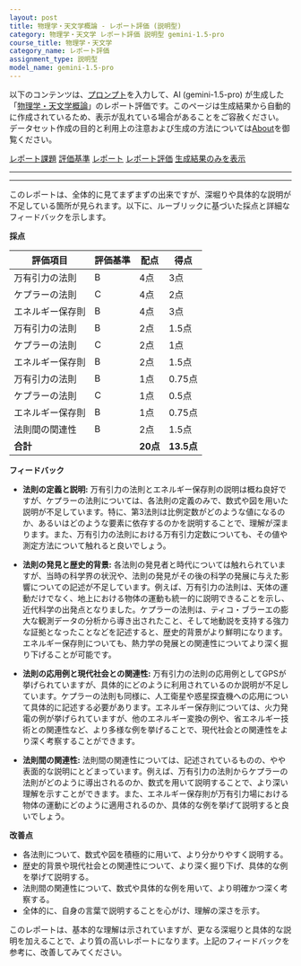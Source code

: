 ```yaml
---
layout: post
title: 物理学・天文学概論 - レポート評価 (説明型)
category: 物理学・天文学 レポート評価 説明型 gemini-1.5-pro
course_title: 物理学・天文学
category_name: レポート評価
assignment_type: 説明型
model_name: gemini-1.5-pro
---
```


以下のコンテンツは、[プロンプト](https://github.com/takedatoshiyuki/synthetic_assignments/tree/main/generated/物理学・天文学/gemini-1.5-pro/prompt_レポート評価-説明型.md)を入力して、AI (gemini-1.5-pro) が生成した「[物理学・天文学概論](/contents/物理学・天文学/)」のレポート評価です。このページは生成結果から自動的に作成されているため、表示が乱れている場合があることをご容赦ください。
データセット作成の目的と利用上の注意および生成の方法については[About](/About)を御覧ください。

[レポート課題](../レポート課題-説明型)
[評価基準](../評価基準-説明型)
[レポート](../レポート-説明型)
[レポート評価](../レポート評価-説明型)
[生成結果のみを表示](https://github.com/takedatoshiyuki/synthetic_assignments/tree/main/generated/物理学・天文学/gemini-1.5-pro/レポート評価-説明型.md)
  

***
***
  
このレポートは、全体的に見てまずまずの出来ですが、深堀りや具体的な説明が不足している箇所が見られます。以下に、ルーブリックに基づいた採点と詳細なフィードバックを示します。

**採点**

| 評価項目 | 評価基準 | 配点 | 得点 |
|---|---|---|---|
| 万有引力の法則 | B | 4点 | 3点 |
| ケプラーの法則 | C | 4点 | 2点 |
| エネルギー保存則 | B | 4点 | 3点 |
| 万有引力の法則 | B | 2点 | 1.5点 |
| ケプラーの法則 | C | 2点 | 1点 |
| エネルギー保存則 | B | 2点 | 1.5点 |
| 万有引力の法則 | B | 1点 | 0.75点 |
| ケプラーの法則 | C | 1点 | 0.5点 |
| エネルギー保存則 | B | 1点 | 0.75点 |
| 法則間の関連性 | B | 2点 | 1.5点 |
| **合計** |  | **20点** | **13.5点** |


**フィードバック**

* **法則の定義と説明:** 万有引力の法則とエネルギー保存則の説明は概ね良好ですが、ケプラーの法則については、各法則の定義のみで、数式や図を用いた説明が不足しています。特に、第3法則は比例定数がどのような値になるのか、あるいはどのような要素に依存するのかを説明することで、理解が深まります。また、万有引力の法則における万有引力定数についても、その値や測定方法について触れると良いでしょう。

* **法則の発見と歴史的背景:**  各法則の発見者と時代については触れられていますが、当時の科学界の状況や、法則の発見がその後の科学の発展に与えた影響についての記述が不足しています。例えば、万有引力の法則は、天体の運動だけでなく、地上における物体の運動も統一的に説明できることを示し、近代科学の出発点となりました。ケプラーの法則は、ティコ・ブラーエの膨大な観測データの分析から導き出されたこと、そして地動説を支持する強力な証拠となったことなどを記述すると、歴史的背景がより鮮明になります。エネルギー保存則についても、熱力学の発展との関連性についてより深く掘り下げることが可能です。

* **法則の応用例と現代社会との関連性:** 万有引力の法則の応用例としてGPSが挙げられていますが、具体的にどのように利用されているのか説明が不足しています。ケプラーの法則も同様に、人工衛星や惑星探査機への応用について具体的に記述する必要があります。エネルギー保存則については、火力発電の例が挙げられていますが、他のエネルギー変換の例や、省エネルギー技術との関連性など、より多様な例を挙げることで、現代社会との関連性をより深く考察することができます。

* **法則間の関連性:**  法則間の関連性については、記述されているものの、やや表面的な説明にとどまっています。例えば、万有引力の法則からケプラーの法則がどのように導出されるのか、数式を用いて説明することで、より深い理解を示すことができます。また、エネルギー保存則が万有引力場における物体の運動にどのように適用されるのか、具体的な例を挙げて説明すると良いでしょう。


**改善点**

* 各法則について、数式や図を積極的に用いて、より分かりやすく説明する。
* 歴史的背景や現代社会との関連性について、より深く掘り下げ、具体的な例を挙げて説明する。
* 法則間の関連性について、数式や具体的な例を用いて、より明確かつ深く考察する。
* 全体的に、自身の言葉で説明することを心がけ、理解の深さを示す。


このレポートは、基本的な理解は示されていますが、更なる深堀りと具体的な説明を加えることで、より質の高いレポートになります。上記のフィードバックを参考に、改善してみてください。

